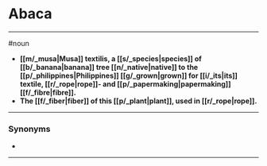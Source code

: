 # Abaca
---
#noun
- **[[m/_musa|Musa]] textilis, a [[s/_species|species]] of [[b/_banana|banana]] tree [[n/_native|native]] to the [[p/_philippines|Philippines]] [[g/_grown|grown]] for [[i/_its|its]] textile, [[r/_rope|rope]]- and [[p/_papermaking|papermaking]] [[f/_fibre|fibre]].**
- **The [[f/_fiber|fiber]] of this [[p/_plant|plant]], used in [[r/_rope|rope]].**
---
### Synonyms
- 
---
